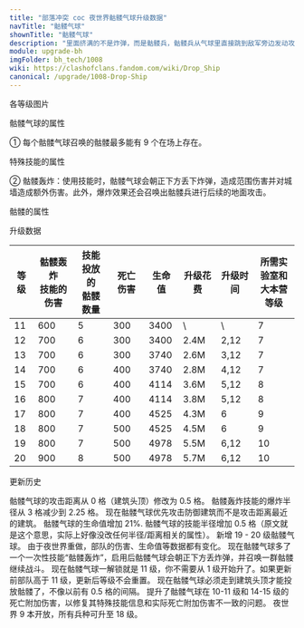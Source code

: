 ```yaml
---
title: "部落冲突 coc 夜世界骷髅气球升级数据"
navTitle: "骷髅气球"
shownTitle: "骷髅气球"
description: "里面挤满的不是炸弹，而是骷髅兵，骷髅兵从气球里直接跳到敌军旁边发动攻击！"
module: upgrade-bh
imgFolder: bh_tech/1008
wiki: https://clashofclans.fandom.com/wiki/Drop_Ship
canonical: /upgrade/1008-Drop-Ship
---
```


<UnitInfo :folder="$frontmatter.imgFolder" imgSrc="Drop_Ship_info.png" :imgAlt="$frontmatter.navTitle" :description="$frontmatter.description" />

<SmallTitle>各等级图片</SmallTitle>

<Panel>
    <UnitImgGroup :folder="$frontmatter.imgFolder">
        <UnitImg imgTitle="11 - 12 级" imgSrc="Drop_Ship11.png" />
        <UnitImg imgTitle="13 - 14 级" imgSrc="Drop_Ship13.png" />
        <UnitImg imgTitle="15 - 16 级" imgSrc="Drop_Ship15.png" />
        <UnitImg imgTitle="17 - 18 级" imgSrc="Drop_Ship17.png" />
        <UnitImg imgTitle="19 - 20 级" imgSrc="Drop_Ship19.png" />
        <UnitImg imgTitle="骷髅" imgSrc="Skeleton1.png" />
    </UnitImgGroup>
</Panel>

<SmallTitle>骷髅气球的属性</SmallTitle>

<UnitProperties>
    <UnitProperty pKey="攻击偏好" pValue="防御建筑" />
    <UnitProperty pKey="伤害类型" pValue="范围伤害" />
    <UnitProperty pKey="普攻伤害半径" pValue="1.25 格" />
    <UnitProperty pKey="攻击的目标" pValue="仅地面目标" />
    <UnitProperty pKey="移动速度" pValue="1.5 格/秒" />
    <UnitProperty pKey="攻击速度" pValue="3.5 秒/次" />
    <UnitProperty pKey="攻击距离" pValue="0.5 格" />
    <UnitProperty pKey="每次召唤的骷髅数量" pValue="3" />
    <UnitProperty pKey="骷髅上限" pValue="9<sup>①</sup>" />
    <UnitProperty pKey="死亡伤害半径" pValue="2 格" />
    <UnitProperty pKey="死亡伤害延时" pValue="0.416 秒" />
    <UnitProperty pKey="每个兵营的部队数量" pValue="1" />
    <UnitProperty pKey="所需训练营等级" pValue="9" />
    <UnitProperty pKey="所需夜世界大本等级" pValue="7" />
</UnitProperties>

① 每个骷髅气球召唤的骷髅最多能有 9 个在场上存在。

<SmallTitle>特殊技能的属性</SmallTitle>

<UnitProperties>
    <UnitProperty pKey="技能名称" pValue="骷髅轰炸" />
    <UnitProperty pKey="技能类型" pValue="一次性技能" />
    <UnitProperty pKey="技能描述" pValue="见说明<sup>②</sup>" />
    <UnitProperty pKey="技能爆炸半径" pValue="2.25 格" />
</UnitProperties>

② 骷髅轰炸：使用技能时，骷髅气球会朝正下方丢下炸弹，造成范围伤害并对城墙造成额外伤害。此外，爆炸效果还会召唤出骷髅兵进行后续的地面攻击。

<SmallTitle>骷髅的属性</SmallTitle>

<UnitProperties>
    <UnitProperty pKey="攻击偏好" pValue="无" />
    <UnitProperty pKey="伤害类型" pValue="单体伤害" />
    <UnitProperty pKey="攻击的目标" pValue="仅地面目标" />
    <UnitProperty pKey="部队重量" pValue="1" />
    <UnitProperty pKey="移动速度" pValue="3 格/秒" />
    <UnitProperty pKey="攻击速度" pValue="1 秒/次" />
    <UnitProperty pKey="攻击距离" pValue="0.5 格" />
    <UnitProperty pKey="每秒伤害" pValue="20" />
    <UnitProperty pKey="每次伤害" pValue="20" />
    <UnitProperty pKey="生命值" pValue="10" />
</UnitProperties>

<SmallTitle>升级数据</SmallTitle>

<script setup>
const tableExtraInfo = [
    {
        "column": 5,
        "type": "cost",
        "gpClass": "research",
        "icon": "Elixir2"
    },
    {
        "column": 6,
        "type": "time",
        "gpClass": "research"
    }
];
</script>

<UnitTable :tableExtraInfo="tableExtraInfo">

| 等级 |骷髅轰炸<br>技能的伤害|技能投放的<br>骷髅数量|死亡伤害|  生命值  | 升级花费 |  升级时间 |所需实验室和<br>大本营等级|
| ---- |         ---        |          ---       |   ---  |    ---  |   ---   |    ---   |           ---         |
|  11  |         600        |           5        |   300  |   3400  |     \   |    \     |            7          |
|  12  |         700        |           6        |   300  |   3400  |   2.4M  |  2,12    |            7          |
|  13  |         700        |           6        |   300  |   3740  |   2.6M  |  3,12    |            7          |
|  14  |         700        |           6        |   400  |   3740  |   2.8M  |  4,12    |            7          |
|  15  |         700        |           6        |   400  |   4114  |   3.6M  |  5,12    |            8          |
|  16  |         800        |           7        |   400  |   4114  |   3.8M  |  5,12    |            8          |
|  17  |         800        |           7        |   400  |   4525  |   4.3M  |  6       |            9          |
|  18  |         800        |           7        |   500  |   4525  |   4.5M  |  6       |            9          |
|  19  |         800        |           7        |   500  |   4978  |   5.5M  |  6,12    |           10          |
|  20  |         900        |           8        |   500  |   4978  |   5.7M  |  6,12    |           10          |
</UnitTable>

<SmallTitle>更新历史</SmallTitle>

<Timeline>
    <TimelineItem date="2024/02/27">
        <TimelineRow>骷髅气球的攻击距离从 0 格（建筑头顶）修改为 0.5 格。</TimelineRow>
        <TimelineRow>骷髅轰炸技能的爆炸半径从 3 格减少到 2.25 格。</TimelineRow>
    </TimelineItem>
    <TimelineItem date="2023/10/09">
        <TimelineRow>现在骷髅气球优先攻击防御建筑而不是攻击距离最近的建筑。</TimelineRow>
        <TimelineRow>骷髅气球的生命值增加 21%.</TimelineRow>
        <TimelineRow>骷髅气球的技能半径增加 0.5 格（原文就是这个意思，实际上好像没改任何半径/距离相关的属性）。</TimelineRow>
    </TimelineItem>
    <TimelineItem date="2023/05/15">
        <TimelineRow>新增 19 - 20 级骷髅气球。</TimelineRow>
        <TimelineRow>由于夜世界重做，部队的伤害、生命值等数据都有变化。</TimelineRow>
        <TimelineRow>现在骷髅气球多了一个一次性技能“骷髅轰炸”，启用后骷髅气球会朝正下方丢炸弹，并召唤一群骷髅继续战斗。</TimelineRow>
        <TimelineRow>现在骷髅气球一解锁就是 11 级，你不需要从 1 级开始升了。如果更新前部队高于 11 级，更新后等级不会重置。</TimelineRow>
    </TimelineItem>
    <TimelineItem date="2022/05/02">
        <TimelineRow>现在骷髅气球必须走到建筑头顶才能投放骷髅了，不像以前有 0.5 格的间隔。</TimelineRow>
    </TimelineItem>
    <TimelineItem date="2021/06/15">
        <TimelineRow>提升了骷髅气球在 10-11 级和 14-15 级的死亡附加伤害，以修复其特殊技能信息和实际死亡附加伤害不一致的问题。</TimelineRow>
    </TimelineItem>
    <TimelineItem date="2019/06/18">
        <TimelineRow>夜世界 9 本开放，所有兵种可升至 18 级。</TimelineRow>
    </TimelineItem>
    <TimelineItem :historyBottom="true" />
</Timeline>